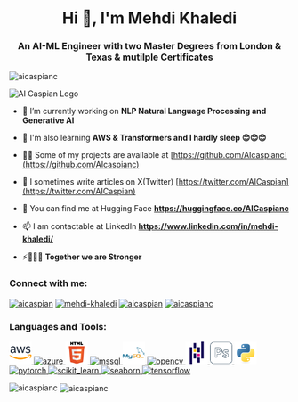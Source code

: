 <h1 align="center">Hi 👋, I'm Mehdi Khaledi</h1>
<h3 align="center">An AI-ML Engineer with two Master Degrees from London & Texas & mutilple Certificates</h3>

<p align="left"> <img src="https://komarev.com/ghpvc/?username=aicaspianc&label=Profile%20views&color=0e75b6&style=flat" alt="aicaspianc" /> </p>
</head>
<body>
    <img src="https://aicaspian.com/wp-content/uploads/2024/01/AICaspian.jpg" alt="AI Caspian Logo">
</body>
</html>



- 🔭 I’m currently working on **NLP Natural Language Processing and Generative AI**

- 👯 I'm also learning **AWS & Transformers and I hardly sleep 😊😊😊**

- 👨‍💻 Some of my projects are available at [https://github.com/AIcaspianc](https://github.com/AIcaspianc)

- 📝 I sometimes write articles on X(Twitter) [https://twitter.com/AICaspian](https://twitter.com/AICaspian)

- 🤗 You can find me at Hugging Face **https://huggingface.co/AICaspianc**

- 📫 I am contactable at LinkedIn **https://www.linkedin.com/in/mehdi-khaledi/**

- ⚡💪💪💪 **Together we are Stronger**

<h3 align="left">Connect with me:</h3>
<p align="left">
<a href="https://twitter.com/aicaspian" target="blank"><img align="center" src="https://raw.githubusercontent.com/rahuldkjain/github-profile-readme-generator/master/src/images/icons/Social/twitter.svg" alt="aicaspian" height="30" width="40" /></a>
<a href="https://linkedin.com/in/mehdi-khaledi" target="blank"><img align="center" src="https://raw.githubusercontent.com/rahuldkjain/github-profile-readme-generator/master/src/images/icons/Social/linked-in-alt.svg" alt="mehdi-khaledi" height="30" width="40" /></a>
<a href="https://kaggle.com/aicaspian" target="blank"><img align="center" src="https://raw.githubusercontent.com/rahuldkjain/github-profile-readme-generator/master/src/images/icons/Social/kaggle.svg" alt="aicaspian" height="30" width="40" /></a>
<a href="https://www.topcoder.com/members/aicaspianc" target="blank"><img align="center" src="https://raw.githubusercontent.com/rahuldkjain/github-profile-readme-generator/master/src/images/icons/Social/topcoder.svg" alt="aicaspianc" height="30" width="40" /></a>
</p>

<h3 align="left">Languages and Tools:</h3>
<p align="left"> <a href="https://aws.amazon.com" target="_blank" rel="noreferrer"> <img src="https://raw.githubusercontent.com/devicons/devicon/master/icons/amazonwebservices/amazonwebservices-original-wordmark.svg" alt="aws" width="40" height="40"/> </a> <a href="https://azure.microsoft.com/en-in/" target="_blank" rel="noreferrer"> <img src="https://www.vectorlogo.zone/logos/microsoft_azure/microsoft_azure-icon.svg" alt="azure" width="40" height="40"/> </a> <a href="https://www.w3.org/html/" target="_blank" rel="noreferrer"> <img src="https://raw.githubusercontent.com/devicons/devicon/master/icons/html5/html5-original-wordmark.svg" alt="html5" width="40" height="40"/> </a> <a href="https://www.microsoft.com/en-us/sql-server" target="_blank" rel="noreferrer"> <img src="https://www.svgrepo.com/show/303229/microsoft-sql-server-logo.svg" alt="mssql" width="40" height="40"/> </a> <a href="https://www.mysql.com/" target="_blank" rel="noreferrer"> <img src="https://raw.githubusercontent.com/devicons/devicon/master/icons/mysql/mysql-original-wordmark.svg" alt="mysql" width="40" height="40"/> </a> <a href="https://opencv.org/" target="_blank" rel="noreferrer"> <img src="https://www.vectorlogo.zone/logos/opencv/opencv-icon.svg" alt="opencv" width="40" height="40"/> </a> <a href="https://pandas.pydata.org/" target="_blank" rel="noreferrer"> <img src="https://raw.githubusercontent.com/devicons/devicon/2ae2a900d2f041da66e950e4d48052658d850630/icons/pandas/pandas-original.svg" alt="pandas" width="40" height="40"/> </a> <a href="https://www.photoshop.com/en" target="_blank" rel="noreferrer"> <img src="https://raw.githubusercontent.com/devicons/devicon/master/icons/photoshop/photoshop-line.svg" alt="photoshop" width="40" height="40"/> </a> <a href="https://www.python.org" target="_blank" rel="noreferrer"> <img src="https://raw.githubusercontent.com/devicons/devicon/master/icons/python/python-original.svg" alt="python" width="40" height="40"/> </a> <a href="https://pytorch.org/" target="_blank" rel="noreferrer"> <img src="https://www.vectorlogo.zone/logos/pytorch/pytorch-icon.svg" alt="pytorch" width="40" height="40"/> </a> <a href="https://scikit-learn.org/" target="_blank" rel="noreferrer"> <img src="https://upload.wikimedia.org/wikipedia/commons/0/05/Scikit_learn_logo_small.svg" alt="scikit_learn" width="40" height="40"/> </a> <a href="https://seaborn.pydata.org/" target="_blank" rel="noreferrer"> <img src="https://seaborn.pydata.org/_images/logo-mark-lightbg.svg" alt="seaborn" width="40" height="40"/> </a> <a href="https://www.tensorflow.org" target="_blank" rel="noreferrer"> <img src="https://www.vectorlogo.zone/logos/tensorflow/tensorflow-icon.svg" alt="tensorflow" width="40" height="40"/> </a> </p>

<p><img align="left" src="https://github-readme-stats.vercel.app/api/top-langs?username=aicaspianc&show_icons=true&locale=en&layout=compact" alt="aicaspianc" /></p>

<p>&nbsp;<img align="center" src="https://github-readme-stats.vercel.app/api?username=aicaspianc&show_icons=true&locale=en" alt="aicaspianc" /></p>
